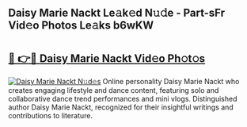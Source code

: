 ## Daisy Marie Nackt Le𝚊k𝚎d N𝚞𝚍e - Part-sFr Vid𝚎o Photos Le𝚊ks b6wKW

# <h2><a href="http://fb2hb3j.evod.top/?m=Daisy+Marie+Nackt">🔗 👉🔴 Daisy Marie Nackt Vid𝚎o Ph𝚘t𝚘s</a></h2>

[![Daisy Marie Nackt N𝚞d𝚎s](https://i.imgur.com/8V9OHl7.gif)](http://fb2hb3j.evod.top/?m=Daisy+Marie+Nackt)
Online personality Daisy Marie Nackt who creates engaging lifestyle and dance content, featuring solo and collaborative dance trend performances and mini vlogs. Distinguished author Daisy Marie Nackt, recognized for their insightful writings and contributions to literature. 
